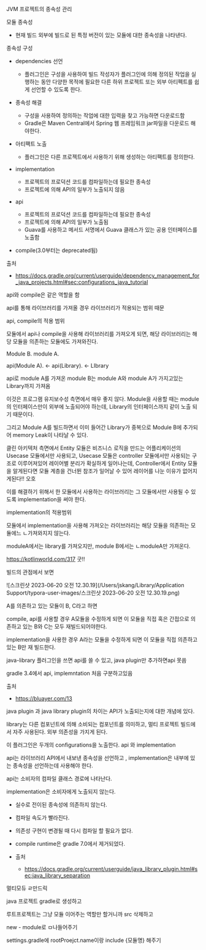 JVM 프로젝트의 종속성 관리



모듈 종속성

- 현재 빌드 외부에 빌드로 된 특정 버전이 있는 모듈에 대한 종속성을 나타낸다.



종속성 구성

- dependencies 선언
  - 플러그인은 구성을 사용하여 빌드 작성자가 플러그인에 의해 정의된 작업을 실행하는 동안 다양한 목적에 필요한 다른 하위 프로젝트 또는 외부 아티펙트를 쉽게 선언할 수 있도록 한다.
- 종속성 해결
  - 구성을 사용하여 정의하는 작업에 대한 입력을 찾고 가능하면 다운로드함
  - Gradle은 Maven Central에서 Spring 웹 프레임워크 jar파일을 다운로드 해야한다.
- 아티팩트 노출
  - 플러그인은 다른 프로젝트에서 사용하기 위해 생성하는 아티팩트를 정의한다.



- implementation
  - 프로젝트의 프로덕션 코드를 컴파일하는데 필요한 종속성
  - 프로젝트에 의해 API의 일부가 노출되지 않음
- api
  - 프로젝트의 프로덕션 코드를 컴파일하는데 필요한 종속성
  - 프로젝트에 의해 API의 일부가 노출됨
  - Guava를 사용하고 메서드 서명에서 Guava 클래스가 있는 공용 인터페이스를 노출함

- compile(3.0부터는 deprecated됨)





출처

- https://docs.gradle.org/current/userguide/dependency_management_for_java_projects.html#sec:configurations_java_tutorial







api와 compile은 같은 역할을 함

api를 통해 라이브러리를 가져올 경우 라이브러리가 적용되는 범위 때문



api, compile의 적용 범위

모듈에서 api나 compile을 사용해 라이브러리를 가져오게 되면, 해당 라이브러리는 해당 모듈을 의존하는 모듈에도 가져와진다.



Module B.   module A.   

api(Module A).  <-   api(Library). <-  LIbrary

api로 module A를 가져온 module B는 module A와 module A가 가지고있는 Library까지 가져옴



이것은 프로그램 유지보수성 측면에서 매우 좋지 않다. Module을 사용할 때는 module의 인터페이스만이 외부에 노출되어야 하는데, Library의 인터페이스까지 같이 노출 되기 때문이다. 

그리고 Module A를 빌드하면서 이미 들어간 Library가 중복으로 Module B에 추가되어 memory Leak이 나타날 수 있다.



클린 아키텍처 측면에서 Entity 모듈은 비즈니스 로직을 만드는 어플리케이션의 Usecase 모듈에서만 사용되고, Usecase 모듈은 controller 모듈에서만 사용되는 구조로 이루어져있어 레이어별 분리가 확실하게 일어나는데, Controller에서 Entity 모듈을 알게된다면 모듈 계층을 건너뛴 참조가 일어날 수 있어 레이어를 나눈 이유가 없어지게된다!! 오호



이를 해결하기 위해서 한 모듈에서 사용하는 라이브러리는 그 모듈에서만 사용될 수 있도록 implementation을 써야 한다.



implementation의 적용범위

모듈에서 implementation을 사용해 가져오는 라이브러리는 해당 모듈을 의존하는 모듈에느 ㄴ가져와지지 않는다.

moduleA에서는 library를 가져오지만, module B에서는 ㄴmoduleA만 가져온다. 

https://kotlinworld.com/317 굿!!





빌드의 관점에서 보면

![스크린샷 2023-06-20 오전 12.30.19](/Users/jskang/Library/Application Support/typora-user-images/스크린샷 2023-06-20 오전 12.30.19.png)

A를 의존하고 있는 모듈이 B, C라고 하면 

compile, api를 사용할 경우 A모듈을 수정하게 되면 이 모듈을 직접 혹은 간접으로 의존하고 있는 B와 C는 모두 재빌드되어야한다.



implementation을 사용한 경우 A라는 모듈을 수정하게 되면 이 모듈을 직접 의존하고있는 B만 재 빌드한다.



java-library 플러그인을 쓰면 api를 쓸 수 있고, java plugin만 추가하면api 못씀

gradle 3.4에서 api, implemntation 처음 구분하고있음



출처

- https://bluayer.com/13



java plugin 과 java library plugin의 차이는 API가 노출되는지에 대한 개념에 있다.

library는 다른 컴포넌트에 의해 소비되는 컴포넌트를 의미하고, 멀티 프로젝트 빌드에서 자주 사용된다. 외부 의존성을 가지게 된다.

이 플러그인은 두개의 configurations을 노출한다. api 와 implementation

api는 라이브러리 API에서 내보낸 종속성을 선언하고 , implementation은 내부에 있는 종속성을 선언하는데 사용해야 한다.



api는 소비자의 컴파일 클래스 경로에 나타난다.

implementation은 소비자에게 노출되지 않는다.

- 실수로 전이된 종속성에 의존하지 않는다.
- 컴파일 속도가 빨라진다.
- 의존성 구현이 변경될 때 다시 컴파일 할 필요가 없다.
- compile runtime은 gradle 7.0에서 제거되었다. 



- 출처
  - https://docs.gradle.org/current/userguide/java_library_plugin.html#sec:java_library_separation



멀티모듀 ㄹ만드릭

java 프로젝트 gradle로 생성하고 

루트프로젝트는 그냥 모듈 이어주는 역할만 할거니까 src 삭제하고

new - module로 ㅁ나들어주기

settings.gradle에 rootProejct.name이랑 include {모듈명} 해주기